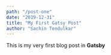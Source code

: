 ```yaml
---
path: "/post-one"
date: "2019-12-31"
title: "My First Gatsy Post"
author: "Sachin Tendulkar"
---
```

This is my very first blog post in **Gatsby**
